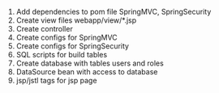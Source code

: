 1. Add dependencies to pom file SpringMVC, SpringSecurity
2. Create view files webapp/view/*.jsp
3. Create controller
4. Create configs for SpringMVC
5. Create configs for SpringSecurity
6. SQL scripts for build tables
7. Create database with tables users and roles
8. DataSource bean with access to database
9. jsp/jstl tags for jsp page